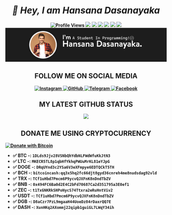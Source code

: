 <h1 align="center"><i><b>👋 Hey, I am Hansana Dasanayaka<b></i></h1>

<p align="center">
<img src="https://gpvc.arturio.dev/HansanaDasanayaka" alt="Profile Views"> <img src="https://img.shields.io/github/followers/HansanaDasanayaka.svg?style=flat&label=Follow&maxAge=2592000"> <img src="https://img.shields.io/amo/rating/HansanaDasanayaka?label=Rating&logo=Hansana"> <img src="https://gpvc.arturio.dev/HansanaDasanayaka"> <img src="https://img.shields.io/badge/Ask%20me-anything-1abc9c.svg"> <img src="https://img.shields.io/badge/Activity-Good-green.svg"> <img src="https://img.shields.io/badge/Ability-Better-red.svg"> <img align="centre" src="https://raw.githubusercontent.com/HansanaDasanayaka/HansanaDasanayaka/main/img/Header.jpg"></p>

<h2 align="center">FOLLOW ME ON SOCIAL MEDIA</h2>
<p align="center">   
    <a href="https://www.instagram.com/hansana_dasanayake/">
        <img src="https://img.shields.io/badge/Instagram-E4405F?style=for-the-badge&logo=instagram&logoColor=white"
             alt="Instagram">
    </a>
    <a href="https://github.com/HansanaDasanayaka">
        <img src="https://img.shields.io/badge/GitHub-100000?style=for-the-badge&logo=github&logoColor=white"
             alt="GitHub"    >
    </a>
    <a href="https://telegram.me/HansanaDasanayaka">
        <img src="https://img.shields.io/badge/Telegram-1DA1F2?style=for-the-badge&logo=telegram&logoColor=white"
             alt="Telegram">
    </a>
    <a href="https://www.facebook.com/HansanaDasanayake/">
        <img src="https://img.shields.io/badge/Facebook-1877F2?style=for-the-badge&logo=facebook&logoColor=white"
             alt="Facebook">
    </a>
</p>

<h2 align="center">MY LATEST GITHUB STATUS</h2>

<p align="center">
  <a href="https://github.com/HansanaDasanayaka/github-profile-trophy">
   <img src="https://github-profile-trophy.vercel.app/?username=HansanaDasanayaka&row=1">
 </a> 
 </p>
  
<h2 align="center">DONATE ME USING CRYPTOCURRENCY</h2>
    
<a href="https://en.cryptobadges.io/donate/1DLds9Jjv28VSNbQhYdbNLFWdWfuKkJtN3"><img align="centre" src="https://en.cryptobadges.io/badge/big/1DLds9Jjv28VSNbQhYdbNLFWdWfuKkJtN3" alt="Donate with Bitcoin"></a>
 <b>   
- ✅ BTC -: `1DLds9Jjv28VSNbQhYdbNLFWdWfuKkJtN3`   
- ✅ LTC -: `MKECR5TL8p1qbHfYkhqPWUuMrKL81eYJpG`
- ✅ DOGE -: `DRqUYnd3c2YSa6V3eXFmpye6EDTQCkT5TH`  
- ✅ BCH -: `bitcoincash:qq3x5hq2fc66djt8gyd36cnreh4me8nudsdag92vld`
- ✅ TRX -: `TCf1uHbd7Pmcm6P9ycvQJXFnK8nDndTbZV`   
- ✅ BNB -: `0x494FC6Ba0d2E4C2bFd70687Ca2d351795a3E0ef1`
- ✅ ZEC -: `t1TxGNKRkSHPoNycS74Ttxra2eRuHntViv2`  
- ✅ USDT -: `TCf1uHbd7Pmcm6P9ycvQJXFnK8nDndTbZV`
- ✅ DGB -: `D8aCzr7PzL9mgaaH44UoeDz84rDaxrQQ7E`   
- ✅ DASH -: `XunHKq2AXommj22qipb1guiGL7LWqY34ih`
    </b>
